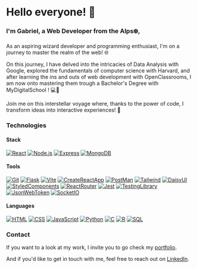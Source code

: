 # Hello everyone! 👋

### I'm Gabriel, a Web Developer from the Alps❄️,

As an aspiring wizard developer and programming enthusiast, I'm on a journey to master the realm of the web! 🌐

On this journey, I have delved into the intricacies of Data Analysis with Google, explored the fundamentals of computer science with Harvard, and after learning the ins and outs of web development with OpenClassrooms, I am now onto mastering them trough a Bachelor's Degree with MyDigitalSchool ! 💻🎉

Join me on this interstellar voyage where, thanks to the power of code, I transform ideas into interactive experiences! 🚀

### Technologies
#### Stack
[![React](https://img.shields.io/badge/React-149ECA?style=for-the-badge&logo=react&logoColor=FFF)](https://react.dev/)
[![Node.js](https://img.shields.io/badge/Node.js-3F873F?style=for-the-badge&logo=nodedotjs&logoColor=FFF)](https://nodejs.org/en)
[![Express](https://img.shields.io/badge/Express-FCFCFC?style=for-the-badge&logo=express&logoColor=000)](https://expressjs.com/)
[![MongoDB](https://img.shields.io/badge/MongoDB-00ED64?style=for-the-badge&logo=mongodb&logoColor=FFF)](https://www.mongodb.com/)

#### Tools
[![Git](https://img.shields.io/badge/Git-f54d27?style=for-the-badge&logo=git&logoColor=FFF)](https://git-scm.com/)
[![Flask](https://img.shields.io/badge/Flask-39a9be?style=for-the-badge&logo=flask&logoColor=FFF)](https://flask.palletsprojects.com/en/3.0.x/)
[![Vite](https://img.shields.io/badge/Vite-AA4DFE?style=for-the-badge&logo=vite&logoColor=FFF)](https://vitejs.dev/)
[![CreateReactApp](https://img.shields.io/badge/Create_React_App-09D3AC?style=for-the-badge&logo=createreactapp&logoColor=FFF)](https://create-react-app.dev/)
[![PostMan](https://img.shields.io/badge/Postman-FF7430?style=for-the-badge&logo=postman&logoColor=FFF)](https://www.postman.com/)
[![Tailwind](https://img.shields.io/badge/Tailwind-38BDF8?style=for-the-badge&logo=tailwindcss&logoColor=FFF)](https://tailwindcss.com/)
[![DaisyUI](https://img.shields.io/badge/Daisy_UI-FF9903?style=for-the-badge&logo=daisyui&logoColor=FFF)](https://daisyui.com/)
[![StyledComponents](https://img.shields.io/badge/Styled_Components-FA96DE?style=for-the-badge&logo=styledcomponents&logoColor=000)](https://styled-components.com/)
[![ReactRouter](https://img.shields.io/badge/React_Router-F44250?style=for-the-badge&logo=reactrouter&logoColor=FFF)](https://reactrouter.com/en/main)
[![Jest](https://img.shields.io/badge/Jest-15C213?style=for-the-badge&logo=jest&logoColor=FFF)](https://jestjs.io/)
[![TestingLibrary](https://img.shields.io/badge/Testing_Library-FC4444?style=for-the-badge&logo=testinglibrary&logoColor=FFF)](https://testing-library.com/)
[![JsonWebToken](https://img.shields.io/badge/JWT-00B9F1?style=for-the-badge&logo=jsonwebtokens&logoColor=FFF)](https://jwt.io/)
[![SocketIO](https://img.shields.io/badge/Socket.IO-25C2A0?style=for-the-badge&logo=socketdotio&logoColor=FFF)](https://socket.io/)

#### Languages
[![HTML](https://img.shields.io/badge/HTML-black?style=for-the-badge&logo=html5)](https://developer.mozilla.org/docs/Web/HTML)
[![CSS](https://img.shields.io/badge/CSS-black?style=for-the-badge&logo=css3)](https://developer.mozilla.org/docs/Web/CSS)
[![JavaScript](https://img.shields.io/badge/Javasript-black?style=for-the-badge&logo=javascript)](https://developer.mozilla.org/docs/Web/JavaScript)
[![Python](https://img.shields.io/badge/Python-black?style=for-the-badge&logo=python)](https://www.python.org/)
[![C](https://img.shields.io/badge/C-black?style=for-the-badge&logo=C)](https://en.wikipedia.org/wiki/C_(programming_language))
[![R](https://img.shields.io/badge/R-black?style=for-the-badge&logo=R)](https://www.r-project.org/)
[![SQL](https://img.shields.io/badge/SQL-black?style=for-the-badge&logo=sqlite)](https://developer.mozilla.org/docs/Glossary/SQL)

### Contact

If you want to a look at my work, I invite you to go check my [portfolio](https://gwartelle.github.io/MyPortfolio/).

And if you'd like to get in touch with me, feel free to reach out on [LinkedIn](https://www.linkedin.com/in/gabriel-wartelle/).
